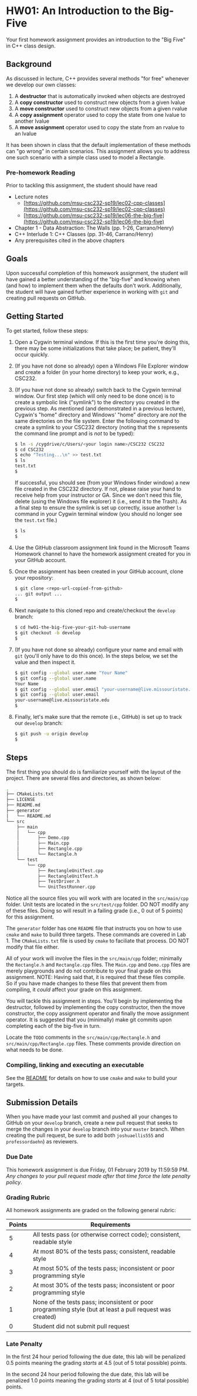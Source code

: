 # HW01: An Introduction to the Big-Five

Your first homework assignment provides an introduction to the "Big Five" in C++ class design.

## Background

As discussed in lecture, C++ provides several methods "for free" whenever we develop our own classes:

1. A **destructor** that is automatically invoked when objects are destroyed
1. A **copy constructor** used to construct new objects from a given lvalue
1. A **move constructor** used to construct new objects from a given rvalue
1. A **copy assignment** operator used to copy the state from one lvalue to another lvalue
1. A **move assignment** operator used to copy the state from an rvalue to an lvalue

It has been shown in class that the default implementation of these methods can "go wrong" in certain scenarios. This assignment allows you to address one such scenario with a simple class used to model a Rectangle.

### Pre-homework Reading

Prior to tackling this assignment, the student should have read

* Lecture notes
  * [https://github.com/msu-csc232-sp19/lec02-cpp-classes](https://github.com/msu-csc232-sp19/lec02-cpp-classes)
  * [https://github.com/msu-csc232-sp19/lec06-the-big-five](https://github.com/msu-csc232-sp19/lec06-the-big-five)
* Chapter 1 - Data Abstraction: The Walls (pp. 1-26, Carrano/Henry)
* C++ Interlude 1: C++ Classes (pp. 31-46, Carrano/Henry)
* Any prerequisites cited in the above chapters

## Goals

Upon successful completion of this homework assignment, the student will have gained a better understanding of the "big-five" and knowing when (and how) to implement them when the defaults don't work. Additionally, the student will have gained further experience in working with `git` and creating pull requests on GitHub.

## Getting Started

To get started, follow these steps:

1. Open a Cygwin terminal window. If this is the first time you're doing this, there may be some initializations that take place; be patient, they'll occur quickly.
1. (If you have not done so already) open a Windows File Explorer window and create a folder (in your home directory) to keep your work, e.g., CSC232.
1. (If you have not done so already) switch back to the Cygwin terminal window. Our first step (which will only need to be done once) is to create a symbolic link ("symlink") to the directory you created in the previous step. As mentioned (and demonstrated in a previous lecture), Cygwin's "home" directory and Windows' "home" directory are *not* the same directories on the file system. Enter the following command to create a symlink to your CSC232 directory (noting that the `$` represents the command line prompt and is *not* to be typed):

    ```bash
    $ ln -s /cygdrive/c/Users/<your login name>/CSC232 CSC232
    $ cd CSC232
    $ echo "Testing...\n" >> test.txt
    $ ls
    test.txt
    $
    ```

    If successful, you should see (from your Windows finder window) a new file created in the CSC232 directory. If not, please raise your hand to receive help from your instructor or GA. Since we don't need this file, delete (using the Windows file explorer) it (i.e., send it to the Trash). As a final step to ensure the symlink is set up correctly, issue another `ls` command in your Cygwin terminal window (you should no longer see the `test.txt` file.)

    ```bash
    $ ls
    $
    ```
1. Use the GitHub classroom assignment link found in the Microsoft Teams Homework channel to have the homework assignment created for you in your GitHub account.
1. Once the assignment has been created in your GitHub account, clone your repository:

    ```bash
    $ git clone <repo-url-copied-from-github>
    ... git output ...
    $
    ```
1. Next navigate to this cloned repo and create/checkout the `develop` branch:

    ```bash
    $ cd hw01-the-big-five-your-git-hub-username
    $ git checkout -b develop
    $
    ```
1. (If you have not done so already) configure your name and email with `git` (you'll only have to do this once). In the steps below, we set the value and then inspect it.

    ```bash
    $ git config --global user.name "Your Name"
    $ git config --global user.name
    Your Name
    $ git config --global user.email "your-username@live.missouristate.edu"
    $ git config --global user.email
    your-username@live.missouristate.edu
    $
    ```
1. Finally, let's make sure that the remote (i.e., GitHub) is set up to track our `develop` branch:

    ```bash
    $ git push -u origin develop
    $
    ```

## Steps

The first thing you should do is familiarize yourself with the layout of the project. There are several files and directories, as shown below:

```bash
.
├── CMakeLists.txt
├── LICENSE
├── README.md
├── generator
│   └── README.md
└── src
    ├── main
    │   └── cpp
    │       ├── Demo.cpp
    │       ├── Main.cpp
    │       ├── Rectangle.cpp
    │       └── Rectangle.h
    └── test
        └── cpp
            ├── RectangleUnitTest.cpp
            ├── RectangleUnitTest.h
            ├── TestDriver.h
            └── UnitTestRunner.cpp
```

Notice all the source files you will work with are located in the `src/main/cpp` folder. Unit tests are located in the `src/test/cpp` folder. DO NOT modify any of these files. Doing so will result in a failing grade (i.e., 0 out of 5 points) for this assignment.

The `generator` folder has one `README` file that instructs you on how to use `cmake` and `make` to build three targets. These commands are covered in Lab 1. The `CMakeLists.txt` file is used by `cmake` to faciliate that process. DO NOT modify that file either.

All of your work will involve the files in the `src/main/cpp` folder; minimally the `Rectangle.h` and `Rectangle.cpp` files. The `Main.cpp` and `Demo.cpp` files are merely playgrounds and do not contribute to your final grade on this assignment. NOTE: Having said that, it is required that these files compile. So if you have made changes to these files that prevent them from compiling, it _could_ affect your grade on this assignment.

You will tackle this assignment in steps. You'll begin by implementing the destructor, followed by implementing the copy constructor, then the move constructor, the copy assignment operator and finally the move assignment operator. It is suggested that you (minimally) make git commits upon completing each of the big-five in turn.

Locate the `TODO` comments in the `src/main/cpp/Rectangle.h` and `src/main/cpp/Rectangle.cpp` files. These comments provide direction on what needs to be done.

### Compiling, linking and executing an executable

See the [README](generator/README.md) for details on how to use `cmake` and `make` to build your targets.

## Submission Details

When you have made your last commit and pushed all your changes to GitHub on your `develop` branch, create a new pull request that seeks to merge the changes in your `develop` branch into your `master` branch. When creating the pull request, be sure to add both `joshuaellis555` and `professordaehn`) as reviewers.

### Due Date

This homework assignment is due Friday, 01 February 2019 by 11:59:59 PM. _Any changes to your pull request made after that time force the late penalty policy_.

### Grading Rubric

All homework assignments are graded on the following general rubric:

| Points | Requirements |
|--------|--------------|
| 5      | All tests pass (or otherwise correct code); consistent, readable style|
| 4      | At most 80% of the tests pass; consistent, readable style|
| 3      | At most 50% of the tests pass; inconsistent or poor programming style|
| 2      | At most 30% of the tests pass; inconsistent or poor programming style|
| 1      | None of the tests pass; inconsistent or poor programming style (but at least a pull request was created)|
| 0      | Student did not submit pull request|

### Late Penalty

In the first 24 hour period following the due date, this lab will be penalized 0.5 points meaning the grading _starts_ at 4.5 (out of 5 total possible) points.

In the second 24 hour period following the due date, this lab will be penalized 1.0 points meaning the grading _starts_ at 4 (out of 5 total possible) points.
